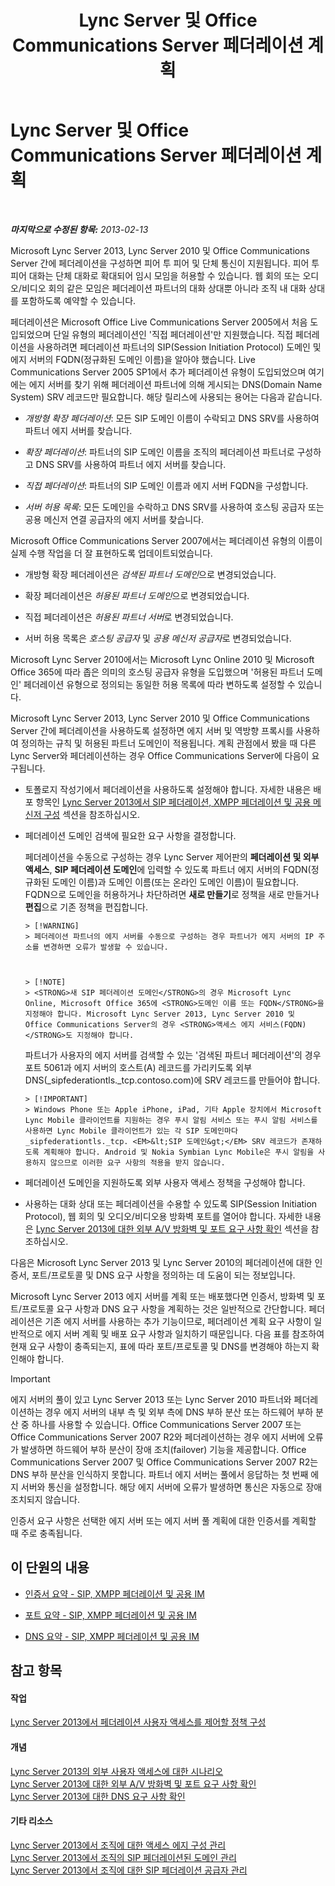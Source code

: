 ﻿---
title: Lync Server 및 Office Communications Server 페더레이션 계획
TOCTitle: Lync Server 및 Office Communications Server 페더레이션 계획
ms:assetid: c9eaf06b-054f-41a4-ad0c-499400d6c4c7
ms:mtpsurl: https://technet.microsoft.com/ko-kr/library/JJ205335(v=OCS.15)
ms:contentKeyID: 49305029
ms.date: 08/24/2015
mtps_version: v=OCS.15
ms.translationtype: HT
---

# Lync Server 및 Office Communications Server 페더레이션 계획

 

_**마지막으로 수정된 항목:** 2013-02-13_

Microsoft Lync Server 2013, Lync Server 2010 및 Office Communications Server 간에 페더레이션을 구성하면 피어 투 피어 및 단체 통신이 지원됩니다. 피어 투 피어 대화는 단체 대화로 확대되어 임시 모임을 허용할 수 있습니다. 웹 회의 또는 오디오/비디오 회의 같은 모임은 페더레이션 파트너의 대화 상대뿐 아니라 조직 내 대화 상대를 포함하도록 예약할 수 있습니다.

페더레이션은 Microsoft Office Live Communications Server 2005에서 처음 도입되었으며 단일 유형의 페더레이션인 '직접 페더레이션'만 지원했습니다. 직접 페더레이션을 사용하려면 페더레이션 파트너의 SIP(Session Initiation Protocol) 도메인 및 에지 서버의 FQDN(정규화된 도메인 이름)을 알아야 했습니다. Live Communications Server 2005 SP1에서 추가 페더레이션 유형이 도입되었으며 여기에는 에지 서버를 찾기 위해 페더레이션 파트너에 의해 게시되는 DNS(Domain Name System) SRV 레코드만 필요합니다. 해당 릴리스에 사용되는 용어는 다음과 같습니다.

  - *개방형 확장 페더레이션*: 모든 SIP 도메인 이름이 수락되고 DNS SRV를 사용하여 파트너 에지 서버를 찾습니다.

  - *확장 페더레이션*: 파트너의 SIP 도메인 이름을 조직의 페더레이션 파트너로 구성하고 DNS SRV를 사용하여 파트너 에지 서버를 찾습니다.

  - *직접 페더레이션*: 파트너의 SIP 도메인 이름과 에지 서버 FQDN을 구성합니다.

  - *서버 허용 목록*: 모든 도메인을 수락하고 DNS SRV를 사용하여 호스팅 공급자 또는 공용 메신저 연결 공급자의 에지 서버를 찾습니다.

Microsoft Office Communications Server 2007에서는 페더레이션 유형의 이름이 실제 수행 작업을 더 잘 표현하도록 업데이트되었습니다.

  - 개방형 확장 페더레이션은 *검색된 파트너 도메인*으로 변경되었습니다.

  - 확장 페더레이션은 *허용된 파트너 도메인*으로 변경되었습니다.

  - 직접 페더레이션은 *허용된 파트너 서버*로 변경되었습니다.

  - 서버 허용 목록은 *호스팅 공급자* 및 *공용 메신저 공급자*로 변경되었습니다.

Microsoft Lync Server 2010에서는 Microsoft Lync Online 2010 및 Microsoft Office 365에 따라 좁은 의미의 호스팅 공급자 유형을 도입했으며 '허용된 파트너 도메인' 페더레이션 유형으로 정의되는 동일한 허용 목록에 따라 변하도록 설정할 수 있습니다.

Microsoft Lync Server 2013, Lync Server 2010 및 Office Communications Server 간에 페더레이션을 사용하도록 설정하면 에지 서버 및 역방향 프록시를 사용하여 정의하는 규칙 및 허용된 파트너 도메인이 적용됩니다. 계획 관점에서 봤을 때 다른 Lync Server와 페더레이션하는 경우 Office Communications Server에 다음이 요구됩니다.

  - 토폴로지 작성기에서 페더레이션을 사용하도록 설정해야 합니다. 자세한 내용은 배포 항목인 [Lync Server 2013에서 SIP 페더레이션, XMPP 페더레이션 및 공용 메신저 구성](lync-server-2013-configuring-sip-federation-xmpp-federation-and-public-instant-messaging.md) 섹션을 참조하십시오.

  - 페더레이션 도메인 검색에 필요한 요구 사항을 결정합니다.
    
       페더레이션을 수동으로 구성하는 경우 Lync Server 제어판의 **페더레이션 및 외부 액세스**, **SIP 페더레이션 도메인**에 입력할 수 있도록 파트너 에지 서버의 FQDN(정규화된 도메인 이름)과 도메인 이름(또는 온라인 도메인 이름)이 필요합니다. FQDN으로 도메인을 허용하거나 차단하려면 **새로 만들기**로 정책을 새로 만들거나 **편집**으로 기존 정책을 편집합니다.
        

        > [!WARNING]
        > 페더레이션 파트너의 에지 서버를 수동으로 구성하는 경우 파트너가 에지 서버의 IP 주소를 변경하면 오류가 발생할 수 있습니다.

        

        > [!NOTE]
        > <STRONG>새 SIP 페더레이션 도메인</STRONG>의 경우 Microsoft Lync Online, Microsoft Office 365에 <STRONG>도메인 이름 또는 FQDN</STRONG>을 지정해야 합니다. Microsoft Lync Server 2013, Lync Server 2010 및 Office Communications Server의 경우 <STRONG>액세스 에지 서비스(FQDN)</STRONG>도 지정해야 합니다.

    
       파트너가 사용자의 에지 서버를 검색할 수 있는 '검색된 파트너 페더레이션'의 경우 포트 5061과 에지 서버의 호스트(A) 레코드를 가리키도록 외부 DNS(\_sipfederationtls.\_tcp.contoso.com)에 SRV 레코드를 만들어야 합니다.
        

        > [!IMPORTANT]
        > Windows Phone 또는 Apple iPhone, iPad, 기타 Apple 장치에서 Microsoft Lync Mobile 클라이언트를 지원하는 경우 푸시 알림 서비스 또는 푸시 알림 서비스를 사용하면 Lync Mobile 클라이언트가 있는 각 SIP 도메인마다 _sipfederationtls._tcp. <EM>&lt;SIP 도메인&gt;</EM> SRV 레코드가 존재하도록 계획해야 합니다. Android 및 Nokia Symbian Lync Mobile은 푸시 알림을 사용하지 않으므로 이러한 요구 사항의 적용을 받지 않습니다.



  - 페더레이션 도메인을 지원하도록 외부 사용자 액세스 정책을 구성해야 합니다.

  - 사용하는 대화 상대 또는 페더레이션을 수용할 수 있도록 SIP(Session Initiation Protocol), 웹 회의 및 오디오/비디오용 방화벽 포트를 열어야 합니다. 자세한 내용은 [Lync Server 2013에 대한 외부 A/V 방화벽 및 포트 요구 사항 확인](lync-server-2013-determine-external-a-v-firewall-and-port-requirements.md) 섹션을 참조하십시오.

다음은 Microsoft Lync Server 2013 및 Lync Server 2010의 페더레이션에 대한 인증서, 포트/프로토콜 및 DNS 요구 사항을 정의하는 데 도움이 되는 정보입니다.

Microsoft Lync Server 2013 에지 서버를 계획 또는 배포했다면 인증서, 방화벽 및 포트/프로토콜 요구 사항과 DNS 요구 사항을 계획하는 것은 일반적으로 간단합니다. 페더레이션은 기존 에지 서버를 사용하는 추가 기능이므로, 페더레이션 계획 요구 사항이 일반적으로 에지 서버 계획 및 배포 요구 사항과 일치하기 때문입니다. 다음 표를 참조하여 현재 요구 사항이 충족되는지, 표에 따라 포트/프로토콜 및 DNS를 변경해야 하는지 확인해야 합니다.


> [!IMPORTANT]
> 에지 서버의 풀이 있고 Lync Server 2013 또는 Lync Server 2010 파트너와 페더레이션하는 경우 에지 서버의 내부 측 및 외부 측에 DNS 부하 분산 또는 하드웨어 부하 분산 중 하나를 사용할 수 있습니다. Office Communications Server 2007 또는 Office Communications Server 2007 R2와 페더레이션하는 경우 에지 서버에 오류가 발생하면 하드웨어 부하 분산이 장애 조치(failover) 기능을 제공합니다. Office Communications Server 2007 및 Office Communications Server 2007 R2는 DNS 부하 분산을 인식하지 못합니다. 파트너 에지 서버는 풀에서 응답하는 첫 번째 에지 서버와 통신을 설정합니다. 해당 에지 서버에 오류가 발생하면 통신은 자동으로 장애 조치되지 않습니다.



인증서 요구 사항은 선택한 에지 서버 또는 에지 서버 풀 계획에 대한 인증서를 계획할 때 주로 충족됩니다.

## 이 단원의 내용

  - [인증서 요약 - SIP, XMPP 페더레이션 및 공용 IM](lync-server-2013-certificate-summary-sip-xmpp-federation-and-public-instant-messaging.md)

  - [포트 요약 - SIP, XMPP 페더레이션 및 공용 IM](lync-server-2013-port-summary-sip-xmpp-federation-and-public-instant-messaging.md)

  - [DNS 요약 - SIP, XMPP 페더레이션 및 공용 IM](lync-server-2013-dns-summary-sip-xmpp-federation-and-public-instant-messaging.md)

## 참고 항목

#### 작업

[Lync Server 2013에서 페더레이션 사용자 액세스를 제어할 정책 구성](lync-server-2013-configure-policies-to-control-federated-user-access.md)  

#### 개념

[Lync Server 2013의 외부 사용자 액세스에 대한 시나리오](lync-server-2013-scenarios-for-external-user-access.md)  
[Lync Server 2013에 대한 외부 A/V 방화벽 및 포트 요구 사항 확인](lync-server-2013-determine-external-a-v-firewall-and-port-requirements.md)  
[Lync Server 2013에 대한 DNS 요구 사항 확인](lync-server-2013-determine-dns-requirements.md)  

#### 기타 리소스

[Lync Server 2013에서 조직에 대한 액세스 에지 구성 관리](lync-server-2013-manage-access-edge-configuration-for-your-organization.md)  
[Lync Server 2013에서 조직의 SIP 페더레이션된 도메인 관리](lync-server-2013-manage-sip-federated-domains-for-your-organization.md)  
[Lync Server 2013에서 조직에 대한 SIP 페더레이션 공급자 관리](lync-server-2013-manage-sip-federated-providers-for-your-organization.md)

